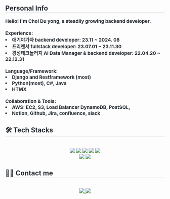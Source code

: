 <div style="text-align: left;"> 
    <h2 style="border-bottom: 1px solid #d8dee4; color: #282d33;"> Personal Info </h2>  
    <div style="font-weight: 700; font-size: 15px; text-align: left; color: #282d33;"> Hello! I'm Choi Du yong, a steadily growing backend developer.</li><br></li><br></li>Experience: <li> 애기야가자 backend developer: 23.11 ~ 2024. 08</li><li> 프리랜서 fullstack developer: 23.07.01 ~ 23.11.30</li><li> 경성테크놀러지 AI Data Manager & backend developer: 22.04.20 ~ 22.12.31</li><br></li>Language/Framework: <li>Django and Restframework (most)</li><li>Python(most), C#, Java</li><li> HTMX </li><br></li>Collaboration & Tools:</li><li> AWS: EC2, S3, Load Balancer DynamoDB, PostSQL, </li><li> Notion, Github, Jira, confluence, slack </div> 
    </div>
    <div style="text-align: left;">
    <h2 style="border-bottom: 1px solid #d8dee4; color: #282d33;"> 🛠️ Tech Stacks </h2> <br> 
    <div  align= "center"> <img src="https://img.shields.io/badge/Amazon S3-569A31?style=flat-square&logo=Amazon S3&logoColor=white">
          <img src="https://img.shields.io/badge/Amazon AWS-232F3E?style=flat-square&logo=Amazon AWS&logoColor=white">
          <img src="https://img.shields.io/badge/Django-092E20?style=flat-square&logo=Django&logoColor=white">
          <img src="https://img.shields.io/badge/Git-F05032?style=flat-square&logo=Git&logoColor=white">
          <img src="https://img.shields.io/badge/Github-181717?style=flat-square&logo=Github&logoColor=white">
          <br/><img src="https://img.shields.io/badge/Python-3776AB?style=flat-square&logo=Python&logoColor=white">
          <img src="https://img.shields.io/badge/Java-007396?style=flat-square&logo=Java&logoColor=white">
          </div>
    </div>
    <div style="text-align: left;">
    <h2 style="border-bottom: 1px solid #d8dee4; color: #282d33;"> 🧑‍💻 Contact me </h2> <br> 
    <div align= "center"> <a href=https://doit-dodu.tistory.com/> <img src="https://img.shields.io/badge/Tistory-000000?style=flat-square&logo=Tistory&logoColor=white&link=https://doit-dodu.tistory.com/"> </a>
         <a href=mailto:chlendyd7@gmail.com> <img src="https://img.shields.io/badge/Gmail-EA4335?style=flat-square&logo=Gmail&logoColor=white&link=mailto:chlendyd7@gmail.com"> </a>
          </div>  <br> 
    <div align= "center">  </div> 
    </div>
    

